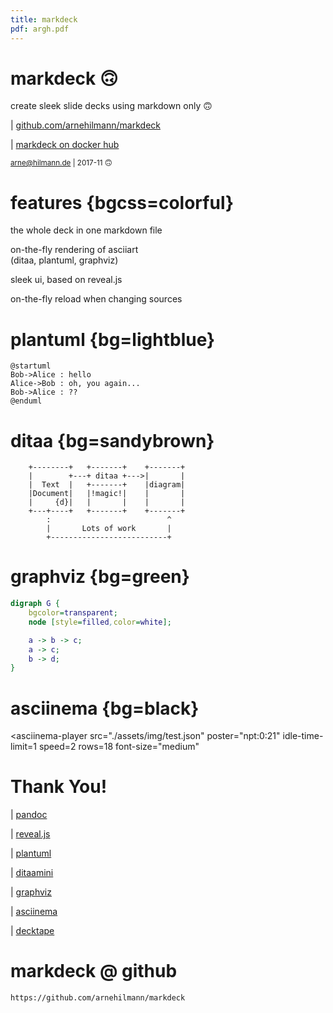 ```yaml
---
title: markdeck
pdf: argh.pdf
---
```


# markdeck 🙃

create sleek slide decks using markdown only 🙃

| [github.com/arnehilmann/markdeck](https://github.com/arnehilmann/markdeck)

| [markdeck on docker hub](https://hub.docker.com/r/arne/markdeck/)

<small> arne@hilmann.de | 2017-11 🙃</small>


# features {bgcss=colorful}

the whole deck in one markdown file

on-the-fly rendering of asciiart<br> (ditaa, plantuml, graphviz)

sleek ui, based on reveal.js

on-the-fly reload when changing sources


# plantuml {bg=lightblue}

```plantuml
@startuml
Bob->Alice : hello
Alice->Bob : oh, you again...
Bob->Alice : ??
@enduml
```


# ditaa {bg=sandybrown}

```ditaa
    +--------+   +-------+    +-------+
    |        +---+ ditaa +--->|       |
    |  Text  |   +-------+    |diagram|
    |Document|   |!magic!|    |       |
    |     {d}|   |       |    |       |
    +---+----+   +-------+    +-------+
        :                          ^
        |       Lots of work       |
        +--------------------------+
```

# graphviz {bg=green}

```dot
digraph G {
    bgcolor=transparent;
    node [style=filled,color=white];

    a -> b -> c;
    a -> c;
    b -> d;
}
```


# asciinema {bg=black}

<asciinema-player
    src="./assets/img/test.json"
    poster="npt:0:21"
    idle-time-limit=1
    speed=2
    rows=18
    font-size="medium"
></asciinema-player>


# Thank You!

| [pandoc](http://pandoc.org)

| [reveal.js](http://lab.hakim.se/reveal-js/#/)

| [plantuml](http://plantuml.com)

| [ditaamini](https://github.com/pepijnve/ditaa.git)

| [graphviz](http://www.graphviz.org)

| [asciinema](https://github.com/asciinema/asciinema-player)

| [decktape](https://github.com/astefanutti/decktape)


# markdeck @ github

```qr
https://github.com/arnehilmann/markdeck
```
